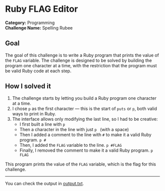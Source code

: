 # Ruby FLAG Editor

**Category:** Programming  
**Challenge Name:** Spelling Rubee

## Goal

The goal of this challenge is to write a Ruby program that prints the value of the `FLAG` variable. The challenge is designed to be solved by building the program one character at a time, with the restriction that the program must be valid Ruby code at each step.

## How I solved it

1. The challenge starts by letting you build a Ruby program one character at a time.
2. I chose `p` as the first character — this is the start of `puts` or `p`, both valid ways to print in Ruby.
3. The interface allows only modifying the last line, so I had to be creative:
   - I first built a line with `p`
   - Then a character in the line with just `p ` (with a space)
   - Then I added a comment to the line with `#` to make it a valid Ruby program. `p #`
   - Then, I added the `FLAG` variable to the line. `p #FLAG`
   - Finally, I removed the comment to make it a valid Ruby program. `p FLAG`

This program prints the value of the `FLAG` variable, which is the flag for this challenge.

---

You can check the output in [output.txt](./output.txt).
